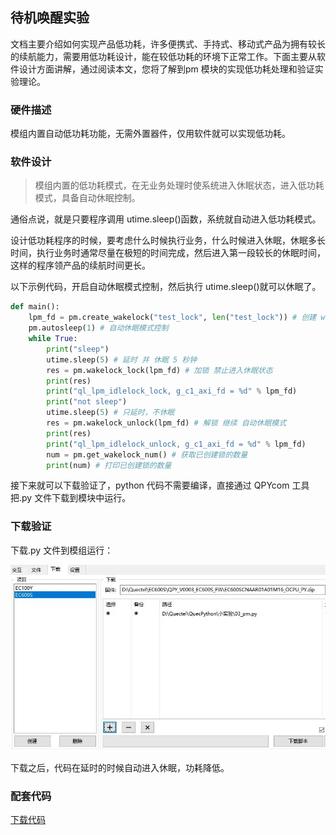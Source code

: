 ## 待机唤醒实验

文档主要介绍如何实现产品低功耗，许多便携式、手持式、移动式产品为拥有较长的续航能力，需要用低功耗设计，能在较低功耗的环境下正常工作。下面主要从软件设计方面讲解，通过阅读本文，您将了解到pm 模块的实现低功耗处理和验证实验理论。

### 硬件描述

模组内置自动低功耗功能，无需外置器件，仅用软件就可以实现低功耗。

### 软件设计

>   模组内置的低功耗模式，在无业务处理时使系统进入休眠状态，进入低功耗模式，具备自动休眠控制。

通俗点说，就是只要程序调用 utime.sleep()函数，系统就自动进入低功耗模式。

设计低功耗程序的时候，要考虑什么时候执行业务，什么时候进入休眠，休眠多长时间，执行业务时通常尽量在极短的时间完成，然后进入第一段较长的休眠时间，这样的程序领产品的续航时间更长。

以下示例代码，开启自动休眠模式控制，然后执行 utime.sleep()就可以休眠了。

```python
def main():
	lpm_fd = pm.create_wakelock("test_lock", len("test_lock")) # 创建 wake_lock 锁
    pm.autosleep(1) # 自动休眠模式控制
	while True:
		print("sleep")
        utime.sleep(5) # 延时 并 休眠 5 秒钟
        res = pm.wakelock_lock(lpm_fd) # 加锁 禁止进入休眠状态
        print(res)
        print("ql_lpm_idlelock_lock, g_c1_axi_fd = %d" % lpm_fd) 
        print("not sleep")
        utime.sleep(5) # 只延时，不休眠
        res = pm.wakelock_unlock(lpm_fd) # 解锁 继续 自动休眠模式
        print(res)
        print("ql_lpm_idlelock_unlock, g_c1_axi_fd = %d" % lpm_fd) 
        num = pm.get_wakelock_num() # 获取已创建锁的数量
        print(num) # 打印已创建锁的数量
```

接下来就可以下载验证了，python 代码不需要编译，直接通过 QPYcom 工具把.py
文件下载到模块中运行。

### 下载验证

下载.py 文件到模组运行：

<span><div style="text-align: center;">
![](media/357a598b34f88d768af40348b0f25494.jpg)

</div></span>

下载之后，代码在延时的时候自动进入休眠，功耗降低。

### 配套代码

[下载代码](code/03_pm.py)
